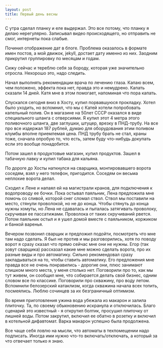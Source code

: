 ```yaml
---
layout: post
title: Первый день весны
---
```


С утра сделал планку и еле выдержал. Это все потому, что планку я делаю нерегулярно. Записывал видео происходящего, но отправить не смог, интернеты пока слабые.

Починил отображение дат в блоге. Проблема оказалось в формате имен постов, а мой движок, jekyll, достает дату именно из них. Заодним прикрутил группировку по месяцам и годам.

Сижу сейчас и тереблю себя за бороду, которая уже значительно отросла. Нехорошо это, надо следить.

Начал выполнять рекомендации врача по лечению глаза. Капаю всем, чем положено, эффекта пока нет, правда это и немудрено. Капать сказали 14 дней. Катя мне в этом помогает, напоминая что пора капать.

Спускался сегодня вниз в Хосту, купил порвавшуюся прокладку. Хотел было уходить, но вспомнил, что мы с Катей хотели попробовать капельный полив. Он в магазине на 50лет СССР оказался в виде специального шланга с отверсиями. Я купил этот 4 метра этого поливочного шланга, две заглушки, штуцер, врезку в ПНД-трубу. На все про все издержал 187 рублей, думаю для оборудования этим поливом клумбы вполне приемлемая цена. ПНД трубу брать не стал, краны тоже, сначала опробую то, что есть, затем буду что-нибудь докупать если это вообще понадобится.

Потом зашел в продуктовые магазин, купил продуктов. Зашел в табачную лавку и купил табака для кальяна.

По дороге до Хосты наткнулся на сварщика, монтировавшего ворота соседям, взял у него телефон, пригодится. Соседям он весьма неплохие ворота делал.

Сходил к Лене и напаял ей на магистрали кранов, для подключения к водопроводу ее бочки. Пока остывал паяльник, Лена предложила мне помочь со сливой, которой снег сломал ствол. Ствол мы поставили на место, стянули проволокой, но не до конца. Чтобы стянуть до конца нужны хомуты, но Лена не сдавалась и пыталась затягивать проволоку, скручивая ее пассатижами. Проволока от таких скручиваний рвется. Потом паяльник остыл и я ушел домой вместе с паяльником, коржиком и банкой варенья.

Вечером позвонил сварщик и предложил подойти, посмотреть что мне там надо сделать. Я был не против и мы разговорились, хотя по поводу ворот я сразу сказал что прямо сейчас мне они не нужны. Егор (так зовут сварщика) рассказал какие мне можно сделать ворота, про их разные виды и про автоматику. Сильно рекомендовал сразу закладываться на то, чтобы ставить автоматику. Его предложения мне правда все не очень понравились - дорогие они, плюс занимают слишком много места, у меня столько нет. Поговорили про то, как мы тут живем, он сообщил мне, что собирается делать свой бизнес, одним словом все по классике. Поговорили про скважину, про воду летом. Вспомнили белозерский катаклизм, когда скважина начала всех топить, посмеялись. Люблю сочинцев за их безграничный оптимизм. 

Во время приготовления ужина вода убежала из макарон и залила плиточку. Та, по своему обыкновению искранула и отключилась. Благо сценарий это известный - я открутил болтик, просушил плиточку от лишней воды. Потом закрутил, включил ее обатно в розетку и включил в котельной дифавтомат. Варка макарон успешно была продолжена.

Все чаще себя ловлю на мысли, что автоматы в техпомещении надо подписать. Иногда ими нужно что-то включать/отключать, а который за что отвечает только я знаю.